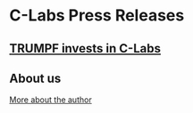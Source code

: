 # C-Labs Press Releases

## [TRUMPF invests in C-Labs](PR2015.md)



## About us
[More about the author](about.md)
